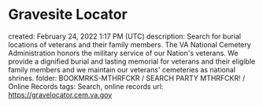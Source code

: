 # Gravesite Locator

created: February 24, 2022 1:17 PM (UTC)
description: Search for burial locations of veterans and their family members. The VA National Cemetery Administration honors the military service of our Nation's veterans.  We provide a dignified burial and lasting memorial for veterans and their eligible family members and we maintain our veterans' cemeteries as national shrines.
folder: BOOKMRKS-MTHRFCKR / SEARCH PARTY MTHRFCKR! / Online Records
tags: Search, online records
url: https://gravelocator.cem.va.gov